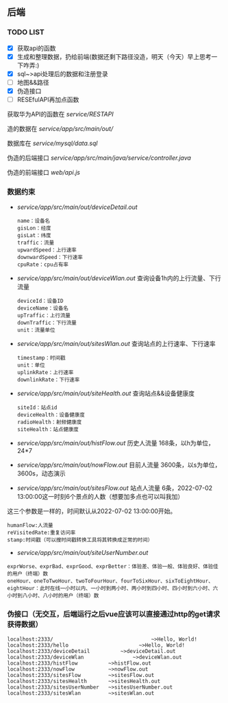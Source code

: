 ## 后端

### TODO LIST

- [x] 获取api的函数
- [x] 生成和整理数据，扔给前端(数据还剩下路径没造，明天（今天）早上思考一下咋弄:)
- [x] sql~>api处理后的数据和注册登录
- [ ] 地图&&路径
- [x] 伪造接口
- [ ] RESEfulAPI再加点函数

获取华为API的函数在 *service/RESTAPI*

造的数据在 *service/app/src/main/out/*

数据库在 *service/mysql/data.sql*

伪造的后端接口 *service/app/src/main/java/service/controller.java*

伪造的前端接口 *web/api.js*



### 数据约束

- *service/app/src/main/out/deviceDetail.out*

  ```
  name：设备名
  gisLon：经度
  gisLat：纬度
  traffic：流量
  upwardSpeed：上行速率
  downwardSpeed：下行速率
  cpuRate：cpu占有率
  ```

- *service/app/src/main/out/deviceWlan.out* 查询设备1h内的上行流量、下行流量

  ```
  deviceId：设备ID
  deviceName：设备名
  upTraffic：上行流量
  downTraffic：下行流量
  unit：流量单位
  ```

- *service/app/src/main/out/sitesWlan.out*  查询站点的上行速率、下行速率

  ```
  timestamp：时间戳
  unit：单位
  uplinkRate：上行速率
  downlinkRate：下行速率
  ```

- *service/app/src/main/out/siteHealth.out* 查询站点&&设备健康度

  ```
  siteId：站点id
  deviceHealth：设备健康度
  radioHealth：射频健康度
  siteHealth：站点健康度
  ```

- *service/app/src/main/out/histFlow.out* 历史人流量 168条，以h为单位，24*7
- *service/app/src/main/out/nowFlow.out* 目前人流量 3600条，以s为单位，3600s，动态演示
- *service/app/src/main/out/sitesFlow.out* 站点人流量 6条，2022-07-02 13:00:00这一时刻6个景点的人数（想要加多点也可以叫我加）

这三个参数是一样的，时间默认从2022-07-02 13:00:00开始。

```
humanFlow:人流量
reVisitedRate:重复访问率
stamp:时间戳（可以搜时间戳转换工具将其转换成正常的时间）
```

- *service/app/src/main/out/siteUserNumber.out*

```
exprWorse、exprBad、exprGood、exprBetter：体验差、体验一般、体验良好、体验佳的用户（终端）数
oneHour、oneToTwoHour、twoToFourHour、fourToSixHour、sixToEightHour、eightHour：此时在线一小时以内、一小时到两小时、两小时到四小时、四小时到六小时、六小时到八小时、八小时的用户（终端）数
```



### 伪接口（无交互，后端运行之后vue应该可以直接通过http的get请求获得数据）

```
localhost:2333/ 							   ~>Hello, World!
localhost:2333/hello 					   ~>Hello, World!
localhost:2333/deviceDetail			 ~>deviceDetail.out
localhost:2333/deviceWlan				 ~>deviceWlan.out
localhost:2333/histFlow          ~>histFlow.out
localhost:2333/nowFlow           ~>nowFlow.out
localhost:2333/sitesFlow         ~>sitesFlow.out
localhost:2333/sitesHealth       ~>sitesHealth.out
localhost:2333/sitesUserNumber   ~>sitesUserNumber.out
localhost:2333/sitesWlan         ~>sitesWlan.out
```


